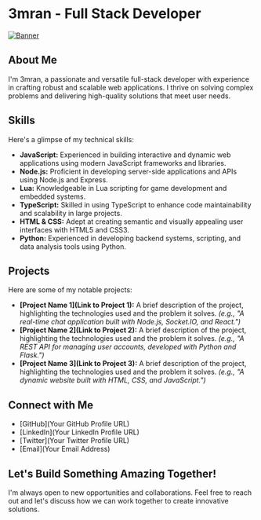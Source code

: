 # 3mran - Full Stack Developer

[![Banner](https://i.ibb.co/S4Rrx0MH/Picsart-25-08-29-01-29-24-403-jpg.jpg)](https://i.ibb.co/S4Rrx0MH/Picsart-25-08-29-01-29-24-403-jpg.jpg)

## About Me

I'm 3mran, a passionate and versatile full-stack developer with experience in crafting robust and scalable web applications. I thrive on solving complex problems and delivering high-quality solutions that meet user needs.

## Skills

Here's a glimpse of my technical skills:

*   **JavaScript:**  Experienced in building interactive and dynamic web applications using modern JavaScript frameworks and libraries.
*   **Node.js:** Proficient in developing server-side applications and APIs using Node.js and Express.
*   **Lua:** Knowledgeable in Lua scripting for game development and embedded systems.
*   **TypeScript:** Skilled in using TypeScript to enhance code maintainability and scalability in large projects.
*   **HTML & CSS:** Adept at creating semantic and visually appealing user interfaces with HTML5 and CSS3.
*   **Python:** Experienced in developing backend systems, scripting, and data analysis tools using Python.

## Projects

Here are some of my notable projects:

*   **[Project Name 1](Link to Project 1):**  A brief description of the project, highlighting the technologies used and the problem it solves.  _(e.g., "A real-time chat application built with Node.js, Socket.IO, and React.")_
*   **[Project Name 2](Link to Project 2):** A brief description of the project, highlighting the technologies used and the problem it solves. _(e.g., "A REST API for managing user accounts, developed with Python and Flask.")_
*   **[Project Name 3](Link to Project 3):** A brief description of the project, highlighting the technologies used and the problem it solves. _(e.g., "A dynamic website built with HTML, CSS, and JavaScript.")_

## Connect with Me

*   [GitHub](Your GitHub Profile URL)
*   [LinkedIn](Your LinkedIn Profile URL)
*   [Twitter](Your Twitter Profile URL)
*   [Email](Your Email Address)

## Let's Build Something Amazing Together!

I'm always open to new opportunities and collaborations. Feel free to reach out and let's discuss how we can work together to create innovative solutions.
